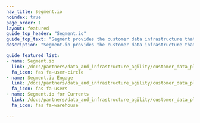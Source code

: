 ```yaml
---
nav_title: Segment.io
noindex: true
page_order: 1
layout: featured
guide_top_header: "Segment.io"
guide_top_text: "Segment provides the customer data infrastructure that helps businesses put their customers first. With Segment.io, you can collect, unify, and connect your first-party customer data to 200+ tools, including email, web, advertising, POS, and mobile. With Segment.io, you can achieve a common understanding of your users and activate your own data to create personalized, customer-first experiences."
description: "Segment.io provides the customer data infrastructure that helps businesses put their customers first. With Segment.io, you can collect, unify, and connect your first-party customer data to 200+ tools, including email, web, advertising, POS, and mobile. With Segment.io, you can achieve a common understanding of your users and activate your own data to create personalized, customer-first experiences."

guide_featured_list:
- name: Segment.io
  link: /docs/partners/data_and_infrastructure_agility/customer_data_platform/segment/segment/
  fa_icon: fas fa-user-circle
- name: Segment.io Engage
  link: /docs/partners/data_and_infrastructure_agility/customer_data_platform/segment/segment_engage/
  fa_icon: fas fa-users
- name: Segment.io for Currents
  link: /docs/partners/data_and_infrastructure_agility/customer_data_platform/segment/segment_for_currents/
  fa_icon: fas fa-warehouse

---
```

<br>
